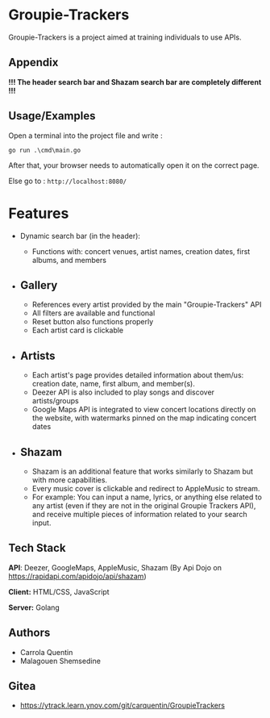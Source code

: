 
# Groupie-Trackers

Groupie-Trackers is a project aimed at training individuals to use APIs.


## Appendix

**!!! The header search bar and Shazam search bar are completely different !!!**


## Usage/Examples

Open a terminal into the project file and write :

```
go run .\cmd\main.go
```

After that, your browser needs to automatically open it on the correct page.

Else go to : ```http://localhost:8080/```

# Features

- Dynamic search bar (in the header):
    - Functions with: concert venues, artist names, creation dates, first albums, and members

- ## Gallery
    - References every artist provided by the main "Groupie-Trackers" API
    - All filters are available and functional
    - Reset button also functions properly
    - Each artist card is clickable

- ## Artists
    - Each artist's page provides detailed information about them/us: creation date, name, first album, and member(s).
    - Deezer API is also included to play songs and discover artists/groups
    - Google Maps API is integrated to view concert locations directly on the website, with watermarks pinned on the map indicating concert dates
- ## Shazam
    - Shazam is an additional feature that works similarly to Shazam but with more capabilities.
    - Every music cover is clickable and redirect to AppleMusic to stream.
    - For example: You can input a name, lyrics, or anything else related to any artist (even if they are not in the original Groupie Trackers API), and receive multiple pieces of information related to your search input.


    
## Tech Stack

**API**: Deezer, GoogleMaps, AppleMusic, Shazam (By Api Dojo on https://rapidapi.com/apidojo/api/shazam)

**Client:** HTML/CSS, JavaScript

**Server:** Golang


## Authors

- Carrola Quentin
- Malagouen Shemsedine

## Gitea

- https://ytrack.learn.ynov.com/git/carquentin/GroupieTrackers

